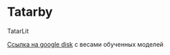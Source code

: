 # Tatarby
TatarLit

[Ccылка на google disk](https://drive.google.com/drive/folders/1Q1x-_waKTVvRvYkSQZSMWpIKxICOARN3?usp=sharing) с весами обученных моделей

